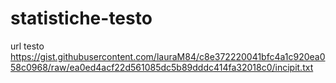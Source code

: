 # statistiche-testo

url testo https://gist.githubusercontent.com/lauraM84/c8e372220041bfc4a1c920ea058c0968/raw/ea0ed4acf22d561085dc5b89dddc414fa32018c0/incipit.txt

